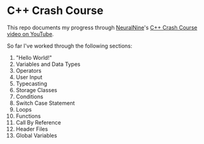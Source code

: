 # C++ Crash Course

This repo documents my progress through [NeuralNine](https://www.neuralnine.com/)'s [C++ Crash Course video on YouTube](https://youtu.be/P2jVybFyh3A).

So far I've worked through the following sections:
1. "Hello World!"
2. Variables and Data Types
3. Operators
4. User Input
5. Typecasting
6. Storage Classes
7. Conditions
8. Switch Case Statement
9. Loops
10. Functions
11. Call By Reference
12. Header Files
13. Global Variables